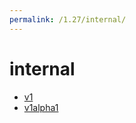```yaml
---
permalink: /1.27/internal/
---
```


# internal



* [v1](v1/index.md)
* [v1alpha1](v1alpha1/index.md)